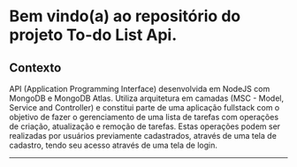 # Bem vindo(a) ao repositório do projeto To-do List Api.

## Contexto

API (Application Programming Interface) desenvolvida em NodeJS com MongoDB e MongoDB Atlas. Utiliza arquitetura em camadas (MSC - Model, Service and Controller) e constitui parte de uma aplicação fullstack com o objetivo de fazer o gerenciamento de uma lista de tarefas com operações de criação, atualização e remoção de tarefas. Estas operações podem ser realizadas por usuários previamente cadastrados, através de uma tela de cadastro, tendo seu acesso através de uma tela de login.

------------

